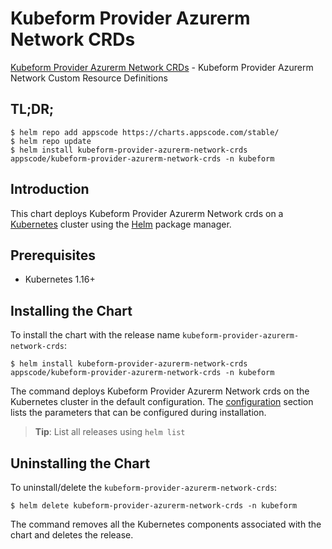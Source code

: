 # Kubeform Provider Azurerm Network CRDs

[Kubeform Provider Azurerm Network CRDs](https://github.com/kubeform) - Kubeform Provider Azurerm Network Custom Resource Definitions

## TL;DR;

```console
$ helm repo add appscode https://charts.appscode.com/stable/
$ helm repo update
$ helm install kubeform-provider-azurerm-network-crds appscode/kubeform-provider-azurerm-network-crds -n kubeform
```

## Introduction

This chart deploys Kubeform Provider Azurerm Network crds on a [Kubernetes](http://kubernetes.io) cluster using the [Helm](https://helm.sh) package manager.

## Prerequisites

- Kubernetes 1.16+

## Installing the Chart

To install the chart with the release name `kubeform-provider-azurerm-network-crds`:

```console
$ helm install kubeform-provider-azurerm-network-crds appscode/kubeform-provider-azurerm-network-crds -n kubeform
```

The command deploys Kubeform Provider Azurerm Network crds on the Kubernetes cluster in the default configuration. The [configuration](#configuration) section lists the parameters that can be configured during installation.

> **Tip**: List all releases using `helm list`

## Uninstalling the Chart

To uninstall/delete the `kubeform-provider-azurerm-network-crds`:

```console
$ helm delete kubeform-provider-azurerm-network-crds -n kubeform
```

The command removes all the Kubernetes components associated with the chart and deletes the release.


